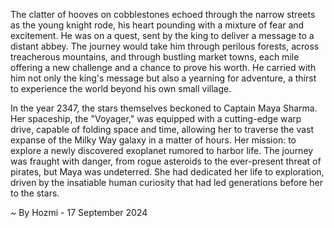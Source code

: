 
The clatter of hooves on cobblestones echoed through the narrow streets as the young knight rode, his heart pounding with a mixture of fear and excitement. He was on a quest, sent by the king to deliver a message to a distant abbey. The journey would take him through perilous forests, across treacherous mountains, and through bustling market towns, each mile offering a new challenge and a chance to prove his worth. He carried with him not only the king's message but also a yearning for adventure, a thirst to experience the world beyond his own small village. 

In the year 2347, the stars themselves beckoned to Captain Maya Sharma. Her spaceship, the "Voyager," was equipped with a cutting-edge warp drive, capable of folding space and time, allowing her to traverse the vast expanse of the Milky Way galaxy in a matter of hours. Her mission: to explore a newly discovered exoplanet rumored to harbor life. The journey was fraught with danger, from rogue asteroids to the ever-present threat of pirates, but Maya was undeterred. She had dedicated her life to exploration, driven by the insatiable human curiosity that had led generations before her to the stars. 

~ By Hozmi - 17 September 2024
